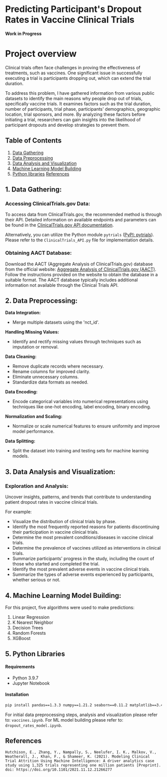 # Predicting Participant's Dropout Rates in Vaccine Clinical Trials

**Work in Progress**

# Project overview

Clinical trials often face challenges in proving the effectiveness of treatments, such as vaccines. One significant issue in successfully executing a trial is participants dropping out, which can extend the trial duration.

To address this problem, I have gathered information from various public datasets to identify the main reasons why people drop out of trials, specifically vaccine trials. It examines factors such as the trial duration, number of participants, trial phase, participants' demographics, geographic location, trial sponsors, and more. By analyzing these factors before initiating a trial, researchers can gain insights into the likelihood of participant dropouts and develop strategies to prevent them.

## Table of Contents
1. [Data Gathering](#1-data-gathering)
2. [Data Preprocessing](#2-data-preprocessing)
3. [Data Analysis and Visualization](#3-data-analysis-and-visualization)
4. [Machine Learning Model Building](#4-machine-learning-model-building)
5. [Python libraries](#5-python-libraries)
[References](#References)


## 1. Data Gathering:

### Accessing ClinicalTrials.gov Data:

To access data from ClinicalTrials.gov, the recommended method is through their API. Detailed information on available endpoints and parameters can be found in the [ClinicalTrials.gov API documentation](https://clinicaltrials.gov/data-api/api).

Alternatively, you can utilize the Python module `pytrials` ([PyPI: pytrials](https://pypi.org/project/pytrials/)). Please refer to the `ClinicalTrials_API.py` file for implementation details.

### Obtaining AACT Database:

Download the AACT (Aggregate Analysis of ClinicalTrials.gov) database from the official website: [Aggregate Analysis of ClinicalTrials.gov (AACT)](https://aact.ctti-clinicaltrials.org/download). Follow the instructions provided on the website to obtain the database in a suitable format. The AACT database typically includes additional information not available through the Clinical Trials API.

## 2. Data Preprocessing:

**Data Integration:**
- Merge multiple datasets using the 'nct_id'.

**Handling Missing Values:**
- Identify and rectify missing values through techniques such as imputation or removal.

**Data Cleaning:**
- Remove duplicate records where necessary.
- Rename columns for improved clarity.
- Eliminate unnecessary columns.
- Standardize data formats as needed.

**Data Encoding:**
- Encode categorical variables into numerical representations using techniques like one-hot encoding, label encoding, binary encoding.

**Normalization and Scaling:**
- Normalize or scale numerical features to ensure uniformity and improve model performance. 

**Data Splitting:**
- Split the dataset into training and testing sets for machine learning models.

## 3. Data Analysis and Visualization:

### Exploration and Analysis:

Uncover insights, patterns, and trends that contribute to understanding patient dropout rates in vaccine clinical trials.

For example:
- Visualize the distribution of clinical trials by phase.
- Identify the most frequently reported reasons for patients discontinuing their participation in vaccine clinical trials.
- Determine the most prevalent conditions/diseases in vaccine clinical trials.
- Determine the prevalence of vaccines utilized as interventions in clinical trials.
- Summarize participants' progress in the study, including the count of those who started and completed the trial.
- Identify the most prevalent adverse events in vaccine clinical trials.
- Summarize the types of adverse events experienced by participants, whether serious or not.

## 4. Machine Learning Model Building:

For this project, five algorithms were used to make predictions:

1. Linear Regression
2. K Nearest Neighbor
3. Decision Trees
4. Random Forests
5. XGBoost

## 5. Python Libraries

#### Requirements

- Python 3.9.7 
- Jupyter Notebook

#### Installation

```bash
pip install pandas==1.3.3 numpy==1.21.2 seaborn==0.11.2 matplotlib==3.4.3 scikit-learn==0.24.2  xgboost==2.0.3
```

For initial data preprocessing steps, analysis and visualization please refer to: `vaccines.ipynb`.
For ML model building please refer to: `dropout_rates_model.ipynb`.

## References
```
Hutchison, E., Zhang, Y., Nampally, S., Neelufer, I. K., Malkov, V., Weatherall, J., Khan, F., & Shameer, K. (2021). Modeling Clinical Trial Attrition Using Machine Intelligence: A driver analytics case study using 1,325 trials representing one million patients [Preprint]. doi: https://doi.org/10.1101/2021.11.12.21266277

